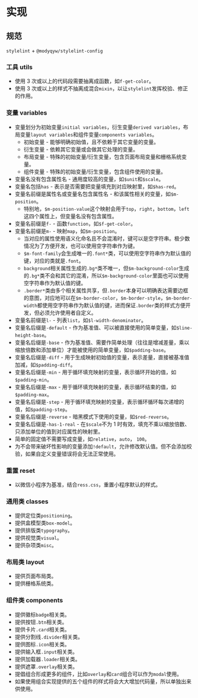 # 实现

## 规范

`stylelint` + `@modyqyw/stylelint-config`

### 工具 utils

- 使用 3 次或以上的代码段需要抽离成函数，如`f-get-color`。
- 使用 3 次或以上的样式不抽离成混合`mixin`，以让`stylelint`发挥校验、修正的作用。

### 变量 variables

- 变量划分为初始变量`initial variables`，衍生变量`derived variables`，布局变量`layout variables`和组件变量`components variables`。
  - 初始变量 - 能够明确初始值，且不依赖于其它变量的变量。
  - 衍生变量 - 依赖其它变量或会做其它处理的变量。
  - 布局变量 - 特殊的初始变量/衍生变量，包含页面布局变量和栅格系统变量。
  - 组件变量 - 特殊的初始变量/衍生变量，包含组件使用的变量。
- 变量名没有包含属性名 - 通用度较高的变量，如`$unit`和`$scale`。
- 变量名包括`has` - 表示是否需要把变量填充到对应映射里，如`$has-red`。
- 变量名前缀是属性名或变量名包含属性名 - 和该属性相关的变量，如`$m-position`。
  - 特别地，`$m-position-value`这个映射会用于`top`，`right`，`bottom`，`left`这四个属性上，但变量名没有包含属性。
- 变量名前缀是`f-` - 函数`function`，如`$f-get-color`。
- 变量名前缀是`m-` - 映射`map`，如`$m-position`。
  - 当对应的属性使用语义化命名且不会混淆时，键可以是空字符串。极少数情况为了方便开发，也可以使用空字符串作为键。
  - `$m-font-family`会生成唯一的`.font*`类，可以使用空字符串作为默认值的键，对应的类就是`.font`。
  - `background`相关属性生成的`.bg*`类不唯一，但`$m-background-color`生成的`.bg*`类不会和其它的混淆，所以`$m-background-color`里面也可以使用空字符串作为默认值的键。
  - `.border*`类由多个相关属性共享，但`.border`本身可以明确表达需要边框的意图，对应地可以在`$m-border-color`，`$m-border-style`，`$m-border-width`都使用空字符串作为默认值的键，进而保证`.border`类的样式方便开发，但必须允许使用者自定义。
- 变量名前缀是`l-` - 列表`list`，如`$l-width-denominator`。
- 变量名后缀是`-default` - 作为基准值、可以被直接使用的简单变量，如`$line-height-base`。
- 变量名后缀是`-base` - 作为基准值、需要作简单处理（往往是增减差量，乘以缩放倍数和添加单位）才能被使用的简单变量，如`$padding-base`。
- 变量名后缀是`-diff` - 用于生成映射初始值的变量，表示差量，直接被基准值加减，如`$padding-diff`。
- 变量名后缀是`-min` - 用于循环填充映射的变量，表示循环开始的值，如`$padding-min`。
- 变量名后缀是`-max` - 用于循环填充映射的变量，表示循环结束的值，如`$padding-max`。
- 变量名后缀是`-step` - 用于循环填充映射的变量，表示循环循环每次递增的值，如`$padding-step`。
- 变量名后缀是`-reverse` - 暗黑模式下使用的变量，如`$red-reverse`。
- 变量名后缀是`-has-1-real` - 在`$scale`不为 1 时有效，填充不乘以缩放倍数、只添加单位的值到对应属性的映射里。
- 简单的固定值不需要写成变量，如`relative`，`auto`， `100`。
- 为不会带来破坏性影响的变量添加`!default`，允许修改默认值。但不会添加校验，如果自定义变量错误将会无法正常使用。

### 重置 reset

- 以微信小程序为基准，结合`ress.css`，重置小程序默认的样式。

### 通用类 classes

- 提供定位类`positioning`。
- 提供盒模型类`box-model`。
- 提供排版类`typography`。
- 提供视觉类`visual`。
- 提供杂项类`misc`。

### 布局类 layout

- 提供页面布局类。
- 提供栅格系统类。

### 组件类 components

- 提供徽标`badge`相关类。
- 提供按钮`.btn`相关类。
- 提供卡片`.card`相关类。
- 提供分割线`.divider`相关类。
- 提供图标`.icon`相关类。
- 提供输入框`.input`相关类。
- 提供加载器`.loader`相关类。
- 提供遮罩`.overlay`相关类。
- 提倡组合形成更多的组件，比如`overlay`和`card`组合可以作为`modal`使用。
- 如果使用组合实现提供的五个组件的样式将会大大增加代码量，所以单独出来供使用。
